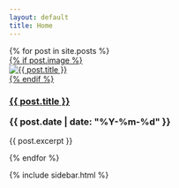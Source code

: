 ```yaml
---
layout: default
title: Home
---
```


<!-- # 최신 글 -->

<div class="layout">

<section class="post-thumbnail">
  {% for post in site.posts %}
   <a href="{{ post.url | relative_url }}" class="post-card-link">
    <div class="post-card">
      {% if post.image %}
        <div class="post-image-wrapper">
          <img src="{{ post.image | relative_url }}" alt="{{ post.title }}" class="post-image">
        </div>
      {% endif %}
      <div class="post-content">
        <h3 class="post-title">
          <a href="{{ post.url | relative_url }}">{{ post.title }}</a>
          <p class ="post-date">{{ post.date | date: "%Y-%m-%d" }}</p>
        </h3>
        <p class="post-excerpt">{{ post.excerpt }}</p>
      </div>
    </div>
   </a>
  {% endfor %}
  </section>

   {% include sidebar.html %}
</div>